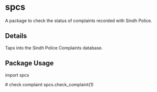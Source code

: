 spcs
====

A package to check the status of complaints recorded with Sindh Police.


Details
-------

Taps into the Sindh Police Complaints database.

Package Usage
-------------

import spcs 

\# check complaint
spcs.check_complaint(1)
